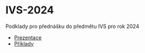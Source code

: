 # IVS-2024
Podklady pro přednášku do předmětu IVS pro rok 2024

* [Prezentace](https://github.com/regeciovad/IVS-2024/blob/main/slides.pdf)
* [Příklady](https://github.com/regeciovad/IVS-2024/tree/main/examples) 
